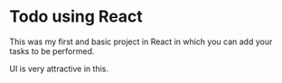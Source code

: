 # Todo using React

This was my first and basic project in React in which you can add your tasks to be performed.

UI is very attractive in this. 












































































